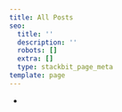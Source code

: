 ```yaml
---
title: All Posts
seo:
  title: ''
  description: ''
  robots: []
  extra: []
  type: stackbit_page_meta
template: page
---
```

*
